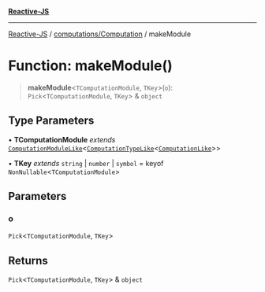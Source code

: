 [**Reactive-JS**](../../../README.md)

***

[Reactive-JS](../../../README.md) / [computations/Computation](../README.md) / makeModule

# Function: makeModule()

> **makeModule**\<`TComputationModule`, `TKey`\>(`o`): `Pick`\<`TComputationModule`, `TKey`\> & `object`

## Type Parameters

• **TComputationModule** *extends* [`ComputationModuleLike`](../../interfaces/ComputationModuleLike.md)\<[`ComputationTypeLike`](../../interfaces/ComputationTypeLike.md)\<[`ComputationLike`](../../interfaces/ComputationLike.md)\>\>

• **TKey** *extends* `string` \| `number` \| `symbol` = keyof `NonNullable`\<`TComputationModule`\>

## Parameters

### o

`Pick`\<`TComputationModule`, `TKey`\>

## Returns

`Pick`\<`TComputationModule`, `TKey`\> & `object`
